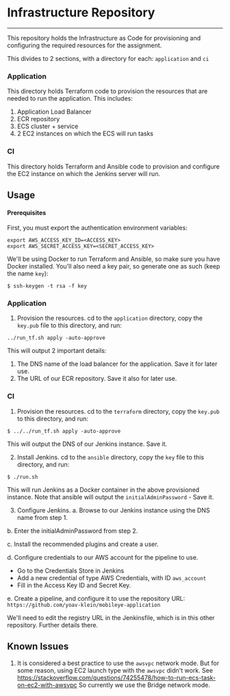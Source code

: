 
# Infrastructure Repository
---

This repository holds the Infrastructure as Code for provisioning and configuring
the required resources for the assignment.

This divides to 2 sections, with a directory for each: `application` and `ci`

### Application

This directory holds Terraform code to provision the resources that are needed
to run the application. This includes:
1. Application Load Balancer
2. ECR repository
3. ECS cluster + service
4. 2 EC2 instances on which the ECS will run tasks

### CI

This directory holds Terraform and Ansible code to provision and configure the EC2
instance on which the Jenkins server will run.

## Usage

#### Prerequisites

First, you must export the authentication environment variables:
```
export AWS_ACCESS_KEY_ID=<ACCESS_KEY>
export AWS_SECRET_ACCESS_KEY=<SECRET_ACCESS_KEY>
```

We'll be using Docker to run Terraform and Ansible, so make sure you have Docker installed.
You'll also need a key pair, so generate one as such (keep the name `key`):
```
$ ssh-keygen -t rsa -f key
```


### Application

1. Provision the resources. cd to the `application` directory, copy the `key.pub` file to this directory, and run:
```
../run_tf.sh apply -auto-approve
```

This will output 2 important details:
1. The DNS name of the load balancer for the application. Save it for later use.
2. The URL of our ECR repository. Save it also for later use.

### CI


1. Provision the resources. cd to the `terraform` directory, copy the `key.pub` to this directory, and run:
```
$ ../../run_tf.sh apply -auto-approve
```

This will output the DNS of our Jenkins instance. Save it.

2. Install Jenkins. cd to the `ansible` directory, copy the `key` file to this directory, and run:
```
$ ./run.sh
```

This will run Jenkins as a Docker container in the above provisioned instance. Note that ansible
will output the `initialAdminPassword` - Save it.

3. Configure Jenkins. 
a. Browse to our Jenkins instance using the DNS name from step 1. 

b. Enter the initialAdminPassword from step 2.

c. Install the recommended plugins and create a user.

d. Configure credentials to our AWS account for the pipeline to use.

* Go to the Credentials Store in Jenkins
* Add a new credential of type AWS Credentials, with ID `aws_account`
* Fill in the Access Key ID and Secret Key.

e. Create a pipeline, and configure it to use the repository URL: `https://github.com/yoav-klein/mobileye-application`

We'll need to edit the registry URL in the Jenkinsfile, which is in this other repository. Further details
there.


## Known Issues

1. It is considered a best practice to use the `awsvpc` network mode. But for some reason, using EC2 launch type
with the `awsvpc` didn't work. See https://stackoverflow.com/questions/74255478/how-to-run-ecs-task-on-ec2-with-awsvpc
So currently we use the Bridge network mode.


